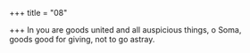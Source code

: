 +++
title = "08"

+++
In you are goods united and all auspicious things, o Soma,  
goods good for giving, not to go astray. 